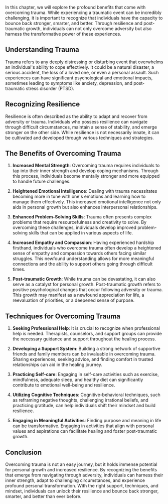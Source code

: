 
In this chapter, we will explore the profound benefits that come with overcoming trauma. While experiencing a traumatic event can be incredibly challenging, it is important to recognize that individuals have the capacity to bounce back stronger, smarter, and better. Through resilience and post-traumatic growth, individuals can not only overcome adversity but also harness the transformative power of these experiences.

## Understanding Trauma

Trauma refers to any deeply distressing or disturbing event that overwhelms an individual's ability to cope effectively. It could be a natural disaster, a serious accident, the loss of a loved one, or even a personal assault. Such experiences can have significant psychological and emotional impacts, sometimes leading to symptoms like anxiety, depression, and post-traumatic stress disorder (PTSD).

## Recognizing Resilience

Resilience is often described as the ability to adapt and recover from adversity or trauma. Individuals who possess resilience can navigate through difficult circumstances, maintain a sense of stability, and emerge stronger on the other side. While resilience is not necessarily innate, it can be cultivated and developed through various techniques and strategies.

## The Benefits of Overcoming Trauma

1. **Increased Mental Strength**: Overcoming trauma requires individuals to tap into their inner strength and develop coping mechanisms. Through this process, individuals become mentally stronger and more equipped to handle future challenges.
    
2. **Heightened Emotional Intelligence**: Dealing with trauma necessitates becoming more in tune with one's emotions and learning how to manage them effectively. This increased emotional intelligence not only aids in personal growth but also enhances interpersonal relationships.
    
3. **Enhanced Problem-Solving Skills**: Trauma often presents complex problems that require resourcefulness and creativity to solve. By overcoming these challenges, individuals develop improved problem-solving skills that can be applied in various aspects of life.
    
4. **Increased Empathy and Compassion**: Having experienced hardship firsthand, individuals who overcome trauma often develop a heightened sense of empathy and compassion towards others facing similar struggles. This newfound understanding allows for more meaningful connections and the ability to support others going through difficult times.
    
5. **Post-traumatic Growth**: While trauma can be devastating, it can also serve as a catalyst for personal growth. Post-traumatic growth refers to positive psychological changes that occur following adversity or trauma. This growth may manifest as a newfound appreciation for life, a reevaluation of priorities, or a deepened sense of purpose.
    

## Techniques for Overcoming Trauma

1. **Seeking Professional Help**: It is crucial to recognize when professional help is needed. Therapists, counselors, and support groups can provide the necessary guidance and support throughout the healing process.
    
2. **Developing a Support System**: Building a strong network of supportive friends and family members can be invaluable in overcoming trauma. Sharing experiences, seeking advice, and finding comfort in trusted relationships can aid in the healing journey.
    
3. **Practicing Self-care**: Engaging in self-care activities such as exercise, mindfulness, adequate sleep, and healthy diet can significantly contribute to emotional well-being and resilience.
    
4. **Utilizing Cognitive Techniques**: Cognitive-behavioral techniques, such as reframing negative thoughts, challenging irrational beliefs, and practicing gratitude, can help individuals shift their mindset and build resilience.
    
5. **Engaging in Meaningful Activities**: Finding purpose and meaning in life can be transformative. Engaging in activities that align with personal values and aspirations can facilitate healing and foster post-traumatic growth.
    

## Conclusion

Overcoming trauma is not an easy journey, but it holds immense potential for personal growth and increased resilience. By recognizing the benefits that emerge from navigating through adversity, individuals can harness their inner strength, adapt to challenging circumstances, and experience profound personal transformation. With the right support, techniques, and mindset, individuals can unlock their resilience and bounce back stronger, smarter, and better than ever before.
